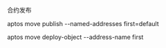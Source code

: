 
合约发布

aptos move publish --named-addresses first=default

aptos move deploy-object --address-name first



